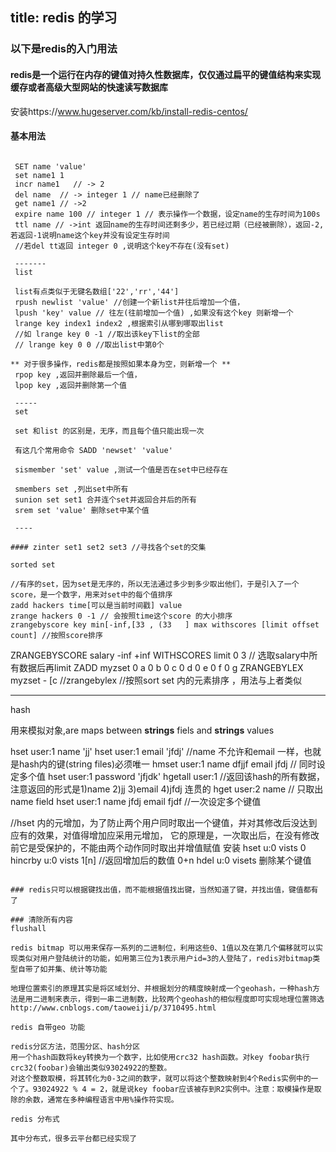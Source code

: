 title: redis 的学习
---
### 以下是redis的入门用法

#### redis是一个运行在内存的键值对持久性数据库，仅仅通过扁平的键值结构来实现缓存或者高级大型网站的快速读写数据库
安装https://www.hugeserver.com/kb/install-redis-centos/

#### 基本用法

```

 SET name 'value'
 set name1 1
 incr name1   // -> 2
 del name  // -> integer 1 // name已经删除了
 get name1 // ->2
 expire name 100 // integer 1 // 表示操作一个数据，设定name的生存时间为100s
 ttl name // ->int 返回name的生存时间还剩多少，若已经过期（已经被删除），返回-2,若返回-1说明name这个key并没有设定生存时间 
 //若del tt返回 integer 0 ,说明这个key不存在(没有set)

 -------
 list 

 list有点类似于无键名数组['22','rr','44']
 rpush newlist 'value' //创建一个新list并往后增加一个值，
 lpush 'key' value // 往左(往前增加一个值) ,如果没有这个key 则新增一个
 lrange key index1 index2 ,根据索引从哪到哪取出list
 //如 lrange key 0 -1 //取出该key下list的全部 
 // lrange key 0 0 //取出list中第0个

** 对于很多操作，redis都是按照如果本身为空，则新增一个 **
 rpop key ,返回并删除最后一个值，
 lpop key ,返回并删除第一个值

 -----
 set  

 set 和list 的区别是，无序，而且每个值只能出现一次

 有这几个常用命令 SADD 'newset' 'value' 

 sismember 'set' value ,测试一个值是否在set中已经存在

 smembers set ,列出set中所有
 sunion set set1 合并连个set并返回合并后的所有
 srem set 'value' 删除set中某个值

 ----

#### zinter set1 set2 set3 //寻找各个set的交集

sorted set 

//有序的set，因为set是无序的，所以无法通过多少到多少取出他们，于是引入了一个score，是一个数字，用来对set中的每个值排序
zadd hackers time[可以是当前时间戳] value
zrange hackers 0 -1 // 会按照time这个score 的大小排序
zrangebyscore key min[-inf,[33 , (33   ] max withscores [limit offset count] //按照score排序
```
 ZRANGEBYSCORE salary -inf +inf WITHSCORES  limit 0 3  // 选取salary中所有数据后再limit
 ZADD myzset 0 a 0 b 0 c 0 d 0 e 0 f 0 g 
 ZRANGEBYLEX myzset - [c  //zrangebylex //按照sort set 内的元素排序 ，用法与上者类似 

 ----


 hash 

 用来模拟对象,are maps between **strings** fiels and **strings** values 

 hset user:1 name 'jj'
 hset user:1 email 'jfdj' //name 不允许和email 一样，也就是hash内的键(string files)必须唯一
 hmset user:1 name dfjjf email jfdj // 同时设定多个值
 hset user:1 password 'jfjdk'
 hgetall user:1  //返回该hash的所有数据，注意返回的形式是1)name 2)jj 3)email 4)jfdj 连贯的
 hget user:2 name  // 只取出name field 
 hset user:1 name jfdj email fjdf //一次设定多个键值

 //hset 内的元增加，为了防止两个用户同时取出一个键值，并对其修改后没达到应有的效果，对值得增加应采用元增加，
 它的原理是，一次取出后，在没有修改前它是受保护的，不能由两个动作同时取出并增值赋值
安装
 hset u:0 vists 0
 hincrby u:0 vists 1[n] //返回增加后的数值 0+n
 hdel u:0 visets 删除某个键值


 ```

 ### redis只可以根据键找出值，而不能根据值找出键，当然知道了键，并找出值，键值都有了

### 清除所有内容 	
flushall

redis bitmap 可以用来保存一系列的二进制位，利用这些0、1值以及在第几个偏移就可以实现类似对用户登陆统计的功能，如用第三位为1表示用户id=3的人登陆了，redis对bitmap类型自带了如并集、统计等功能

地理位置索引的原理其实是将区域划分、并根据划分的精度映射成一个geohash，一种hash方法是用二进制来表示，得到一串二进制数，比较两个geohash的相似程度即可实现地理位置筛选http://www.cnblogs.com/taoweiji/p/3710495.html

redis 自带geo 功能

redis分区方法，范围分区、hash分区
用一个hash函数将key转换为一个数字，比如使用crc32 hash函数。对key foobar执行crc32(foobar)会输出类似93024922的整数。
对这个整数取模，将其转化为0-3之间的数字，就可以将这个整数映射到4个Redis实例中的一个了。93024922 % 4 = 2，就是说key foobar应该被存到R2实例中。注意：取模操作是取除的余数，通常在多种编程语言中用%操作符实现。

redis 分布式

其中分布式，很多云平台都已经实现了
